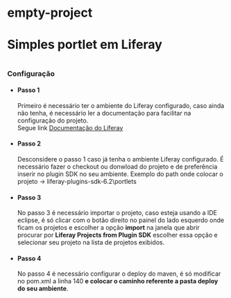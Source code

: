 # empty-project
<!DOCTYPE html>
<html>
<body>

<h1>Simples portlet em Liferay<h1>

  <h3>Configuração</h3>
  

<ul>
  <h4><li>Passo 1</h4></li>
  <p>
      Primeiro é necessário ter o ambiente do Liferay configurado, caso ainda não tenha, 
    é necessário ler a documentação para facilitar na configuração do projeto. 
    <br> Segue link 
    <a href="https://dev.liferay.com/pt/discover/deployment?p_p_id=2_WAR_knowledgebaseportlet&p_p_lifecycle=0&_2_WAR_knowledgebaseportlet_kbFolderUrlTitle=6-2">Documentação do Liferay</a>
  </p>
  
  <h4><li>Passo 2</h4></li>
  <p>
     Desconsidere o passo 1 caso já tenha o ambiente Liferay configurado. É necessário fazer o checkout ou donwload do projeto e de           preferência inserir no plugin SDK no seu ambiente.
      Exemplo do path onde colocar o projeto ->   liferay-plugins-sdk-6.2\portlets
  </p>
    
  <h4><li>Passo 3</h4></li>
  
  <p>
     No passo 3 é necessário importar o projeto, caso esteja usando a IDE eclipse, é só clicar com o botão direito no painel do lado          esquerdo onde ficam os projetos e escolher a opção <strong>import</strong> na janela que abrir procurar por <strong>Liferay              Projects from Plugin SDK</strong> escolher essa opção e selecionar seu projeto na lista de projetos exibidos.
  </p>
  
   <h4><li>Passo 4</h4></li>
  
  <p>
     No passo 4 é necessário configurar o deploy do maven, é só modificar no pom.xml a  linha 140 <strong>e colocar o caminho referente      a pasta deploy do seu ambiente</strong>. 
  </p>
  
</ul> 

</body>
</html>
